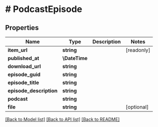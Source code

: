 # # PodcastEpisode

## Properties

Name | Type | Description | Notes
------------ | ------------- | ------------- | -------------
**item_url** | **string** |  | [readonly]
**published_at** | **\DateTime** |  |
**download_url** | **string** |  |
**episode_guid** | **string** |  |
**episode_title** | **string** |  |
**episode_description** | **string** |  |
**podcast** | **string** |  |
**file** | **string** |  | [optional]

[[Back to Model list]](../../README.md#models) [[Back to API list]](../../README.md#endpoints) [[Back to README]](../../README.md)
